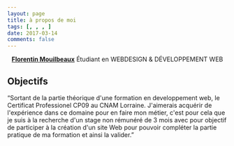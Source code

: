 ```yaml
---
layout: page
title: à propos de moi
tags: [, , , ]
date: 2017-03-14
comments: false
---
```

    
<center><a href="http://captainbarbe.github.io/Moon"><b>Florentin Mouilbeaux</b></a> Étudiant en WEBDESIGN & DÉVELOPPEMENT WEB</center>

## Objectifs
“Sortant de la partie théorique d'une formation en developpement web, le Certificat Professionel CP09 au CNAM Lorraine. J'aimerais acquérir de l'expérience dans ce domaine pour en faire mon métier, c'est pour cela que je suis à la recherche d'un stage non rémunéré de 3 mois avec pour objectif de participer à la création d'un site Web pour pouvoir compléter la partie pratique de ma formation et ainsi la valider.”

